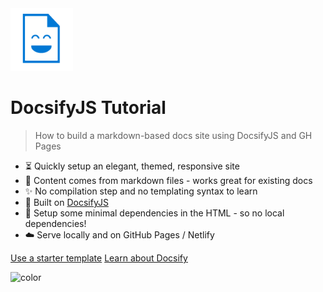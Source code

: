<img src="_media/docs_face.png" height="100px"/>


# DocsifyJS Tutorial
> How to build a markdown-based docs site using DocsifyJS and GH Pages

- :hourglass_flowing_sand: Quickly setup an elegant, themed, responsive site
- :open_file_folder: Content comes from markdown files - works great for existing docs
- :sparkles: No compilation step and no templating syntax to learn
- :nut_and_bolt: Built on [DocsifyJS](https://docsify.js.org/)
- :pushpin: Setup some minimal dependencies in the HTML - so no local dependencies!
- :cloud: Serve locally and on GitHub Pages / Netlify

[Use a starter template](https://github.com/MichaelCurrin/docsify-js-template/generate)
[Learn about Docsify](#docsifyjs-tutorial-homepage)

![color](#eeefef)
